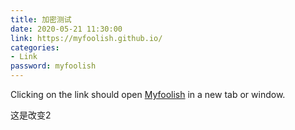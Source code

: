 ```yaml
---
title: 加密测试
date: 2020-05-21 11:30:00
link: https://myfoolish.github.io/
categories:
- Link
password: myfoolish
---
```


Clicking on the link should open [Myfoolish](https://myfoolish.github.io/) in a new tab or window.

这是改变2